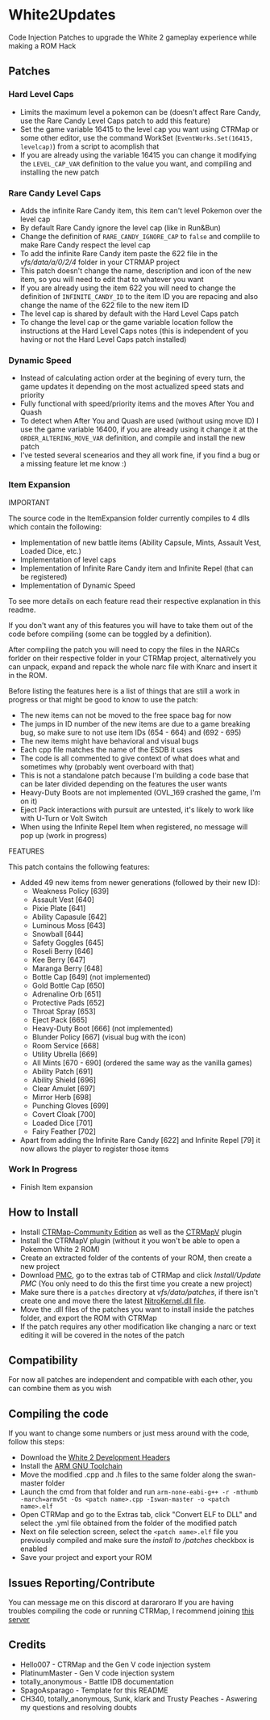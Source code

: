 # White2Updates
Code Injection Patches to upgrade the White 2 gameplay experience while making a ROM Hack

## Patches
### Hard Level Caps
  - Limits the maximum level a pokemon can be (doesn't affect Rare Candy, use the Rare Candy Level Caps patch to add this feature)
  - Set the game variable 16415 to the level cap you want using CTRMap or some other editor, use the command WorkSet (```EventWorks.Set(16415, levelcap)```) from a script to acomplish that
  - If you are already using the variable 16415 you can change it modifying the ```LEVEL_CAP_VAR``` definition to the value you want, and compiling and installing the new patch
### Rare Candy Level Caps
  - Adds the infinite Rare Candy item, this item can't level Pokemon over the level cap
  - By default Rare Candy ignore the level cap (like in Run&Bun)
  - Change the definition of ```RARE_CANDY_IGNORE_CAP``` to ```false``` and complile to make Rare Candy respect the level cap
  - To add the infinite Rare Candy item paste the 622 file in the *vfs/data/a/0/2/4* folder in your CTRMAP project
  - This patch doesn't change the name, description and icon of the new item, so you will need to edit that to whatever you want
  - If you are already using the item 622 you will need to change the definition of ```INFINITE_CANDY_ID``` to the item ID you are repacing and also change the name of the 622 file to the new item ID
  - The level cap is shared by default with the Hard Level Caps patch
  - To change the level cap or the game variable location follow the instructions at the Hard Level Caps notes (this is independent of you having or not the Hard Level Caps patch installed)
### Dynamic Speed
  - Instead of calculating action order at the begining of every turn, the game updates it depending on the most actualized speed stats and priority
  - Fully functional with speed/priority items and the moves After You and Quash
  - To detect when After You and Quash are used (without using move ID) I use the game variable 16400, if you are already using it change it at the ```ORDER_ALTERING_MOVE_VAR``` definition, and compile and install the new patch
  - I've tested several scenearios and they all work fine, if you find a bug or a missing feature let me know :)
### Item Expansion
IMPORTANT 

The source code in the ItemExpansion folder currently compiles to 4 dlls which contain the following:
  - Implementation of new battle items (Ability Capsule, Mints, Assault Vest, Loaded Dice, etc.)
  - Implementation of level caps
  - Implementation of Infinite Rare Candy item and Infinite Repel (that can be registered)
  - Implementation of Dynamic Speed

To see more details on each feature read their respective explanation in this readme.

If you don't want any of this features you will have to take them out of the code before compiling (some can be toggled by a definition).

After compiling the patch you will need to copy the files in the NARCs forlder on their respective folder in your CTRMap project, alternatively you can unpack, expand and repack the whole narc file with Knarc and insert it in the ROM.

Before listing the features here is a list of things that are still a work in progress or that might be good to know to use the patch:
  - The new items can not be moved to the free space bag for now
  - The jumps in ID number of the new items are due to a game breaking bug, so make sure to not use item IDs (654 - 664) and (692 - 695)
  - The new items might have behavioral and visual bugs
  - Each cpp file matches the name of the ESDB it uses
  - The code is all commented to give context of what does what and sometimes why (probably went overboard with that)
  - This is not a standalone patch because I'm building a code base that can be later divided depending on the features the user wants
  - Heavy-Duty Boots are not implemented (OVL_169 crashed the game, I'm on it)
  - Eject Pack interactions with pursuit are untested, it's likely to work like with U-Turn or Volt Switch
  - When using the Infinite Repel Item when registered, no message will pop up (work in progress)

FEATURES

This patch contains the following features:
  - Added 49 new items from newer generations (followed by their new ID):
    - Weakness Policy [639]
    - Assault Vest [640]
    - Pixie Plate [641]
    - Ability Capasule [642]
    - Luminous Moss [643]
    - Snowball [644]
    - Safety Goggles [645]
    - Roseli Berry [646]
    - Kee Berry [647]
    - Maranga Berry [648]
    - Bottle Cap [649] (not implemented)
    - Gold Bottle Cap [650]
    - Adrenaline Orb [651]
    - Protective Pads [652]
    - Throat Spray [653]
    - Eject Pack [665]
    - Heavy-Duty Boot [666] (not implemented)
    - Blunder Policy [667] (visual bug with the icon)
    - Room Service [668]
    - Utility Ubrella [669]
    - All Mints [670 - 690] (ordered the same way as the vanilla games)
    - Ability Patch [691]
    - Ability Shield [696]
    - Clear Amulet [697]
    - Mirror Herb [698]
    - Punching Gloves [699]
    - Covert Cloak [700]
    - Loaded Dice [701]
    - Fairy Feather [702]
  - Apart from adding the Infinite Rare Candy [622] and Infinite Repel [79] it now allows the player to register those items

### Work In Progress
  - Finish Item expansion

## How to Install
  - Install [CTRMap-Community Edition](https://github.com/kingdom-of-ds-hacking/CTRMap-CE) as well as the [CTRMapV](https://github.com/kingdom-of-ds-hacking/CTRMapV) plugin
  - Install the CTRMapV plugin (without it you won't be able to open a Pokemon White 2 ROM)
  - Create an extracted folder of the contents of your ROM, then create a new project
  - Download [PMC](https://github.com/kingdom-of-ds-hacking/PMC), go to the extras tab of CTRMap and click *Install/Update PMC* (You only need to do this the first time you create a new project)
  - Make sure there is a `patches` directory at *vfs/data/patches*, if there isn't create one and move there the latest [NitroKernel.dll file](https://github.com/HelloOO7/NitroKernel/releases).
  - Move the .dll files of the patches you want to install inside the patches folder, and export the ROM with CTRMap
  - If the patch requires any other modification like changing a narc or text editing it will be covered in the notes of the patch

## Compatibility
For now all patches are independent and compatible with each other, you can combine them as you wish

## Compiling the code
If you want to change some numbers or just mess around with the code, follow this steps:
  - Download the [White 2 Development Headers](https://github.com/kingdom-of-ds-hacking/swan)
  - Install the [ARM GNU Toolchain](https://developer.arm.com/downloads/-/arm-gnu-toolchain-downloads)
  - Move the modified .cpp and .h files to the same folder along the swan-master folder
  - Launch the cmd from that folder and run `arm-none-eabi-g++ -r -mthumb -march=armv5t -Os <patch name>.cpp -Iswan-master -o <patch name>.elf`
  - Open CTRMap and go to the Extras tab, click "Convert ELF to DLL" and select the .yml file obtained from the folder of the modified patch
  - Next on file selection screen, select the `<patch name>.elf` file you previously compiled and make sure the *install to /patches* checkbox is enabled
  - Save your project and export your ROM

## Issues Reporting/Contribute
You can message me on this discord at dararoraro
If you are having troubles compiling the code or running CTRMap, I recommend joining [this server](https://discord.gg/zAtqJDW2jC)

## Credits
* Hello007 - CTRMap and the Gen V code injection system
* PlatinumMaster - Gen V code injection system
* totally_anonymous - Battle IDB documentation
* SpagoAsparago - Template for this README
* CH340, totally_anonymous, Sunk, klark and Trusty Peaches - Aswering my questions and resolving doubts
